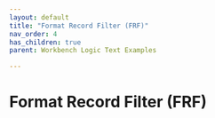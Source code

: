 ```yaml
---
layout: default
title: "Format Record Filter (FRF)"
nav_order: 4
has_children: true
parent: Workbench Logic Text Examples

---
```

# Format Record Filter (FRF)
  
